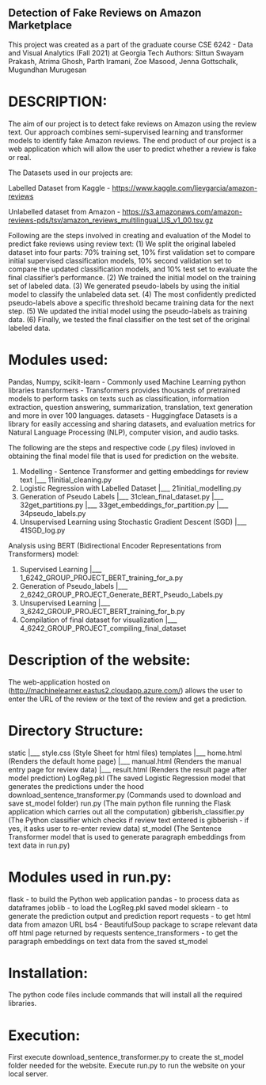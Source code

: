 ## Detection of Fake Reviews on Amazon Marketplace

This project was created as a part of the graduate course CSE 6242 - Data and Visual Analytics (Fall 2021) at Georgia Tech
Authors: Sittun Swayam Prakash, Atrima Ghosh, Parth Iramani, Zoe Masood, Jenna Gottschalk, Mugundhan Murugesan

# DESCRIPTION:

The aim of our project is to detect fake reviews on Amazon using the review text. Our approach combines semi-supervised learning and transformer models to identify fake Amazon reviews. The end product of our project is a web application which will allow the user to predict whether a review is fake or real. 

The Datasets used in our projects are:

Labelled Dataset from Kaggle - https://www.kaggle.com/lievgarcia/amazon-reviews

Unlabelled dataset from Amazon - https://s3.amazonaws.com/amazon-reviews-pds/tsv/amazon_reviews_multilingual_US_v1_00.tsv.gz

Following are the steps involved in creating and evaluation of the Model to predict fake reviews using review text:
(1) We split the original labeled dataset into four parts: 70% training set, 10% first validation set to compare initial supervised classification models, 10% second validation set to compare the updated classification models, and 10% test set to evaluate the final classifier’s performance. 
(2) We trained the initial model on the training set of labeled data. 
(3) We generated pseudo-labels by using the initial model to classify the unlabeled data set. 
(4) The most confidently predicted pseudo-labels above a specific threshold became training data for the next step. 
(5) We updated the initial model using the pseudo-labels as training data. 
(6) Finally, we tested the final classifier on the test set of the original labeled data. 

# Modules used:
Pandas, Numpy, scikit-learn - Commonly used Machine Learning python libraries
transformers - Transformers provides thousands of pretrained models to perform tasks on texts such as classification, information extraction, question answering, summarization, translation, text generation and more in over 100 languages.
datasets - Huggingface Datasets is a library for easily accessing and sharing datasets, and evaluation metrics for Natural Language Processing (NLP), computer vision, and audio tasks.

The following are the steps and respective code (.py files) invloved in obtaining the final model file that is used for prediction on the website.
1. Modelling - Sentence Transformer and getting embeddings for review text
	|___ 11initial_cleaning.py
2. Logistic Regression with Labelled Dataset
	|___ 21initial_modelling.py
3. Generation of Pseudo Labels
	|___ 31clean_final_dataset.py
	|___ 32get_partitions.py
	|___ 33get_embeddings_for_partition.py
	|___ 34pseudo_labels.py
4. Unsupervised Learning using Stochastic Gradient Descent (SGD)
	|___ 41SGD_log.py

Analysis using BERT (Bidirectional Encoder Representations from Transformers) model:
1. Supervised Learning
	|___ 1_6242_GROUP_PROJECT_BERT_training_for_a.py
2. Generation of Pseudo_labels
	|___ 2_6242_GROUP_PROJECT_Generate_BERT_Pseudo_Labels.py
3. Unsupervised Learning
	|___ 3_6242_GROUP_PROJECT_BERT_training_for_b.py
4. Compilation of final dataset for visualization
	|___ 4_6242_GROUP_PROJECT_compiling_final_dataset


# Description of the website:

The web-application hosted on (http://machinelearner.eastus2.cloudapp.azure.com/) allows the user to enter the URL of the review or the text of the review and get a prediction. 

# Directory Structure:
static
  |___ style.css (Style Sheet for html files)
templates
  |___ home.html (Renders the default home page)
  |___ manual.html (Renders the manual entry page for review data)
  |___ result.html (Renders the result page after model prediction)
LogReg.pkl (The saved Logistic Regression model that generates the predictions under the hood
download_sentence_transformer.py (Commands used to download and save st_model folder) 
run.py (The main python file running the Flask application which carries out all the computation)
gibberish_classifier.py (The Python classifier which checks if review text entered is gibberish - if yes, it asks user to re-enter review data)
st_model (The Sentence Transformer model that is used to generate paragraph embeddings from text data in run.py)

# Modules used in run.py:
flask - to build the Python web application
pandas - to process data as dataframes
joblib - to load the LogReg.pkl saved model
sklearn - to generate the prediction output and prediction report
requests - to get html data from amazon URL
bs4 - BeautifulSoup package to scrape relevant data off html page returned by requests
sentence_transformers - to get the paragraph embeddings on text data from the saved st_model 

# Installation:

The python code files include commands that will install all the required libraries.

# Execution:

First execute download_sentence_transformer.py to create the st_model folder needed for the website.
Execute run.py to run the website on your local server. 


